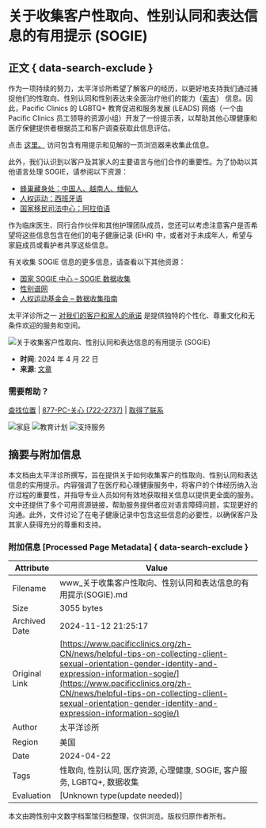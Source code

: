 # 关于收集客户性取向、性别认同和表达信息的有用提示 (SOGIE)

## 正文 { data-search-exclude }


作为一项持续的努力，太平洋诊所希望了解客户的经历，以更好地支持我们通过捕捉他们的性取向、性别认同和性别表达来全面治疗他们的能力（[索吉](https://sogiecenter.org/)） 信息。因此，Pacific Clinics 的 LGBTQ+ 教育促进和服务发展 (LEADS) 网络（一个由 Pacific Clinics 员工领导的资源小组）开发了一份提示表，以帮助其他心理健康和医疗保健提供者根据员工和客户调查获取此信息评估。

点击 [这里。](https://www.pacificclinics.org/wp-content/uploads/2024/04/Tips-for-Gathering-Information-on-SOGIE.pdf) 访问包含有用提示和见解的一页浏览器来收集此信息。

此外，我们认识到以客户及其家人的主要语言与他们合作的重要性。为了协助以其他语言处理 SOGIE，请参阅以下资源：

-   [蜂巢藏身处：中国人、越南人、缅甸人](https://hch510.org/resources/#lgbtq-glossary)
-   [人权运动：西班牙语](https://assets2.hrc.org/files/assets/resources/CaringForLGBTQYouth-Spanish.pdf)
-   [国家移民司法中心：阿拉伯语](https://immigrantjustice.org/for-attorneys/legal-resources/file/arabic-lgbtq-terminology-guide-nijc-interpreters-and-staff)

作为临床医生、同行合作伙伴和其他护理团队成员，您还可以考虑注意客户是否希望将这些信息包含在他们的电子健康记录 (EHR) 中，或者对于未成年人，希望与家庭成员或看护者共享这些信息。

有关收集 SOGIE 信息的更多信息，请查看以下其他资源：

-   [国家 SOGIE 中心 – SOGIE 数据收集](https://sogiecenter.org/offerings/data-collection/)
-   [性别谱网](http://www.genderspectrum.org)
-   [人权运动基金会 – 数据收集指南](https://assets2.hrc.org/files/assets/resources/HRC_ACAF_SOGIE_Data_Collection_Guide.pdf)

太平洋诊所之一 [对我们的客户和家人的承诺](https://www.pacificclinics.org/zh-CN/%E5%85%B3%E4%BA%8E%E6%88%91%E4%BB%AC/%E6%88%91%E4%BB%AC%E7%9A%84%E6%96%B9%E6%B3%95/) 是提供独特的个性化、尊重文化和无条件欢迎的服务和空间。

![关于收集客户性取向、性别认同和表达信息的有用提示 (SOGIE)](https://www.pacificclinics.org/wp-content/uploads/2024/04/SOGIE-Hero.png)

-   **时间**: 2024 年 4 月 22 日
-   **来源**: [文章](https://www.pacificclinics.org/zh-CN/%E6%96%B0%E9%97%BB/%E7%B1%BB%E5%88%AB/%E6%96%B0%E9%97%BB-a/)

### 需要帮助？

[查找位置](https://www.pacificclinics.org/zh-CN/%E5%9C%B0%E7%82%B9/)  |  [877-PC-关心 (722-2737)](tel:877-722-2737)  |  [取得了联系](https://www.pacificclinics.org/zh-CN/%E8%81%94%E7%B3%BB%E6%88%91%E4%BB%AC/)

![家庭](https://www.pacificclinics.org/wp-content/uploads/2023/08/Family.jpg)
![教育计划](https://www.pacificclinics.org/wp-content/uploads/2023/08/BH-menu-image.jpg)
![支持服务](https://www.pacificclinics.org/wp-content/uploads/2023/08/Social-services.jpg)

## 摘要与附加信息

<!-- tcd_abstract -->
本文档由太平洋诊所撰写，旨在提供关于如何收集客户的性取向、性别认同和表达信息的实用提示。内容强调了在医疗和心理健康服务中，将客户的个体经历纳入治疗过程的重要性，并指导专业人员如何有效地获取相关信息以提供更全面的服务。文中还提供了多个可用资源链接，帮助服务提供者应对语言障碍问题，实现更好的沟通。此外，文件讨论了在电子健康记录中包含这些信息的必要性，以确保客户及其家人获得充分的尊重和支持。
<!-- tcd_abstract_end -->

### 附加信息 [Processed Page Metadata] { data-search-exclude }

| Attribute       | Value                                  |
|-----------------|----------------------------------------|
| Filename        | www_关于收集客户性取向、性别认同和表达信息的有用提示(SOGIE).md                             |
| Size            | 3055 bytes                           |
| Archived Date   | 2024-11-12 21:25:17                             |
| Original Link   | [https://www.pacificclinics.org/zh-CN/news/helpful-tips-on-collecting-client-sexual-orientation-gender-identity-and-expression-information-sogie/](https://www.pacificclinics.org/zh-CN/news/helpful-tips-on-collecting-client-sexual-orientation-gender-identity-and-expression-information-sogie/)                       |
| Author          | 太平洋诊所                               |
| Region          | 美国                               |
| Date            | 2024-04-22                                 |
| Tags            | 性取向, 性别认同, 医疗资源, 心理健康, SOGIE, 客户服务, LGBTQ+, 数据收集                                 |
| Evaluation            | [Unknown type(update needed)]                                 |
<!-- tcd_table_end -->

本文由跨性别中文数字档案馆归档整理，仅供浏览。版权归原作者所有。
